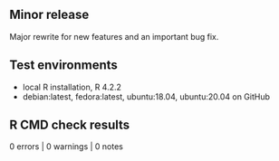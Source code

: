 ## Minor release
Major rewrite for new features and an important bug fix.

## Test environments
- local R installation, R 4.2.2
- debian:latest, fedora:latest, ubuntu:18.04, ubuntu:20.04 on GitHub

## R CMD check results
0 errors | 0 warnings | 0 notes
